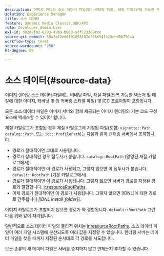 ```yaml
---
description: 이미지 렌더링 소스 데이터 파일에는 비네팅 파일, 재질 파일(반복 가능한 텍스처 및 데칼에 대한 이미지, 캐비닛 및 창 커버링 스타일 파일) 및 ICC 프로파일이 포함됩니다.
solution: Experience Manager
title: 소스 데이터
feature: Dynamic Media Classic,SDK/API
role: Developer,Admin,User
exl-id: de2d8fa2-6793-49ba-b873-adf723369cce
source-git-commit: 38afaf2ed0f01868f02e236e941b23eed5b790aa
workflow-type: tm+mt
source-wordcount: '258'
ht-degree: 0%

---
```


# 소스 데이터{#source-data}

이미지 렌더링 소스 데이터 파일에는 비네팅 파일, 재질 파일(반복 가능한 텍스처 및 데칼에 대한 이미지, 캐비닛 및 창 커버링 스타일 파일) 및 ICC 프로파일이 포함됩니다.

모든 소스 데이터 파일은 이미지 서버와 함께 제공되는 이미지 렌더링의 기본 코드 구성 요소에 액세스할 수 있어야 합니다.

재질 카탈로그가 포함된 경우 재질 카탈로그에 지정된 파일(포함) `vignette::Path`, `catalog::Path`, 또는 `icc::ProfilePath`)는 다음과 같이 렌더링 서버에서 조회합니다.

* 경로가 절대적이면 그대로 사용됩니다.
* 경로가 상대적인 경우 접두사가 붙습니다. `catalog::RootPath` (명명된 재질 카탈로그에서).
* 경로가 절대적이면 이 경로가 사용되고, 그렇지 않으면 이 접두사가 붙습니다. `default::RootPath` (기본 카탈로그에서).
* 경로가 절대적이면 이 경로가 사용됩니다. 그렇지 않으면 서버가 경로를 지정된 경로와 결합합니다. [ir.resourceRootPaths](../../../../../../ir-api/server-admin/image-rendering-api-ref/c-ir-server-administration/c-ir-configuration-settings-reference/c-ir-resource-root-folders.md#concept-39a34d2239934079bb396e1bf568a9c2).
* 이제 경로가 절대적이면 이 경로가 사용됩니다. 그렇지 않으면 [!DNL]에 대한 경로로 간주됩니다  *[!DNL install_folder]*].

이미지 카탈로그가 포함되지 않으면 경로가 와 결합됩니다. `default::RootPath` 그런 다음 위와 같이 처리됩니다.

일반적으로 소스 데이터 파일의 물리적 위치는 [ir.resourceRootPaths](../../../../../../ir-api/server-admin/image-rendering-api-ref/c-ir-server-administration/c-ir-configuration-settings-reference/c-ir-resource-root-folders.md#concept-39a34d2239934079bb396e1bf568a9c2). 소스 데이터 파일이 여러 파일 시스템에 분산되도록 여러 값을 지정할 수 있습니다. 렌더링 서버는 데이터 파일을 찾을 때까지 지정된 순서대로 각 경로를 시도합니다.

모든 종류의 새 데이터 파일은 서버를 중지하지 않고 언제든지 추가할 수 있습니다.
